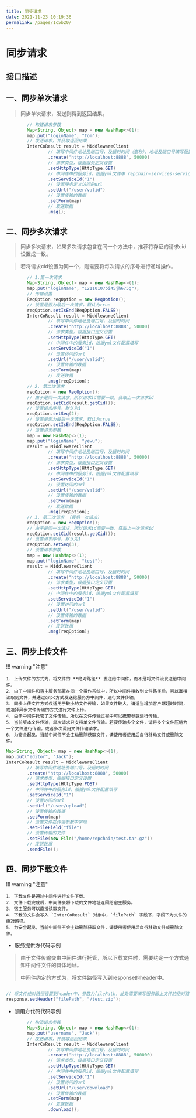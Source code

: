 ```yaml
---
title: 同步请求
date: 2021-11-23 10:19:36
permalink: /pages/1c5b20/
---
```


# 同步请求
## 接口描述

<ClientOnly><Swagger-SwaggerShow></Swagger-SwaggerShow></ClientOnly>


## 一、同步单次请求

> 同步单次请求，发送则得到返回结果。


```java linenums="1"
        // 构建请求参数
        Map<String, Object> map = new HashMap<>(1);
        map.put("loginName", "Tom");
        // 发送请求，并获取返回结果
        InterCoResult result = MiddlewareClient
                // 填写中间件地址及端口号，及超时时间（毫秒），地址及端口号填写配置文件中 middleware-recServer 下的配置
                .create("http://localhost:8888", 50000)
                // 请求类型，根据服务定义设置
                .setHttpType(HttpType.GET)
                // 中间件中的服务id，根据yml文件中 repchain-services-serviceId 配置填写，决定请求哪个服务
                .setServiceId("1")
                // 设置服务定义访问的url
                .setUrl("/user/valid")
                // 设置传输的数据
                .setForm(map)
                // 发送数据
                .msg();
```

## 二、同步多次请求

> 同步多次请求，如果多次请求包含在同一个方法中，推荐将存证的请求cid设置成一致。

> 若将请求cid设置为同一个，则需要将每次请求的序号进行递增操作。

```java linenums="1"
        // 1.第一次请求
        Map<String, Object> map = new HashMap<>(1);
        map.put("loginName", "12110107bi45jh675g");
        // 传输设置
        ReqOption reqOption = new ReqOption();
        // 设置是否为最后一次请求，默认为true
        reqOption.setIsEnd(ReqOption.FALSE);
        InterCoResult result = MiddlewareClient
                // 填写中间件地址及端口号，及超时时间
                .create("http://localhost:8888", 50000)
                // 请求类型，根据接口定义设置
                .setHttpType(HttpType.GET)
                // 中间件中的服务id，根据yml文件配置填写
                .setServiceId("1")
                // 设置访问的url
                .setUrl("/user/valid")
                // 设置传输的数据
                .setForm(map)
                // 发送数据
                .msg(reqOption);
        // 2. 第二次请求
        reqOption = new ReqOption();
        // 由于是同一次请求，所以请求id需要一致，获取上一次请求id
        reqOption.setCid(result.getCid());
        // 设置请求序号，默认为1
        reqOption.setSeq(2);
        // 设置是否为最后一次请求，默认为true
        reqOption.setIsEnd(ReqOption.FALSE);
        // 设置请求参数
        map = new HashMap<>(1);
        map.put("loginName", "yewu");
        result = MiddlewareClient
                // 填写中间件地址及端口号，及超时时间
                .create("http://localhost:8888", 50000)
                // 请求类型，根据接口定义设置
                .setHttpType(HttpType.GET)
                // 中间件中的服务id，根据yml文件配置填写
                .setServiceId("1")
                // 设置访问的url
                .setUrl("/user/valid")
                // 设置传输的数据
                .setForm(map)
                // 发送数据
                .msg(reqOption);
        // 3. 第三次请求 （最后一次请求）
        reqOption = new ReqOption();
        // 由于是同一次请求，所以请求id需要一致，获取上一次请求id
        reqOption.setCid(result.getCid());
        // 设置请求序号，默认为1
        reqOption.setSeq(3);
        // 设置请求参数
        map = new HashMap<>(1);
        map.put("loginName", "test");
        result = MiddlewareClient
                // 填写中间件地址及端口号，及超时时间
                .create("http://localhost:8888", 50000)
                // 请求类型，根据接口定义设置
                .setHttpType(HttpType.GET)
                // 中间件中的服务id，根据yml文件配置填写
                .setServiceId("1")
                // 设置访问的url
                .setUrl("/user/valid")
                // 设置传输的数据
                .setForm(map)
                // 发送数据
                .msg(reqOption);

```
## 三、同步上传文件

!!! warning "注意"

    1. 上传文件的方式为，将文件的 **绝对路径** 发送给中间件，而不是将文件流发送给中间件。
    2. 由于中间件和宿主服务部署在同一个操作系统中，所以中间件接收到文件路径后，可以直接读取到文件，并通过grpc方式发送给服务方中间件，进行文件传输。
    3. 同步上传文件方式仅适用于较小的文件传输，如果文件较大，请适当增加客户端超时时间，或选择异步文件传输的方式进行文件上传。
    4. 由于中间件托管了文件传输，所以在文件传输过程中可以携带参数进行传输。
    5. 当前版本文件传输，单次请求只支持单文件传输。若要传输多个文件，请将多个文件压缩为一个文件进行传输，或者多次调用文件传输请求。
    6. 为安全起见，当前中间件不会主动删除获取文件，请使用者使用后自行移动文件或删除文件。



```java linenums="1"
Map<String, Object> map = new HashMap<>(1);
map.put("editor", "Jack");
InterCoResult result = MiddlewareClient
        // 填写中间件地址及端口号，及超时时间
        .create("http://localhost:8888", 50000)
        // 请求类型，根据接口定义设置
        .setHttpType(HttpType.POST)
        // 中间件中的服务id，根据yml文件配置填写
        .setServiceId("1")
        // 设置访问的url
        .setUrl("/user/upload")
        // 设置传输的数据
        .setForm(map)
        // 设置文件在传输参数中字段
        .setFileField("file")
        // 设置传输的文件
        .setFile(new File("/home/repchain/test.tar.gz"))
        // 发送数据
        .sendFile();
```

## 四、同步下载文件

!!! warning "注意"

    1. 下载文件是通过中间件进行文件下载。
    2. 文件下载完成后，中间件会将下载的文件地址返回给宿主服务。
    3. 宿主服务可以直接读取文件。
    4. 下载的文件会写入 `InterCoResult` 对象中，`filePath` 字段下，字段下为文件的绝对路径。
    5. 为安全起见，当前中间件不会主动删除获取文件，请使用者使用后自行移动文件或删除文件。



* 服务提供方代码示例

> 由于文件传输交由中间件进行托管，所以下载文件时，需要约定一个方式通知中间件文件的具体地址。
> 
> 中间件约定的方式为，将文件路径写入到response的header中。
> 

```java linenums="1"

// 将文件绝对路径设置到header中，参数为filePath，此处需要填写服务器上文件的绝对路径
response.setHeader("filePath", "/test.zip");

```

* 调用方代码代码示例

```java linenums="1"
        // 构造请求参数
        Map<String, Object> map = new HashMap<>(1);
        map.put("username", "Jack");
        // 发送请求，并获取返回结果
        InterCoResult result = MiddlewareClient
                // 填写中间件地址及端口号，及超时时间
                .create("http://localhost:8888", 500000)
                // 请求类型，根据接口定义设置
                .setHttpType(HttpType.GET)
                // 中间件中的服务id，根据yml文件配置填写
                .setServiceId("1")
                // 设置访问的url
                .setUrl("/user/download")
                // 设置传输的数据
                .setForm(map)
                // 发送数据
                .download();
```
